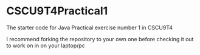 # CSCU9T4Practical1
The starter code for Java Practical exercise number 1 in CSCU9T4

I recommend forking the repository to your own one before checking it out to work on in on your laptop/pc
